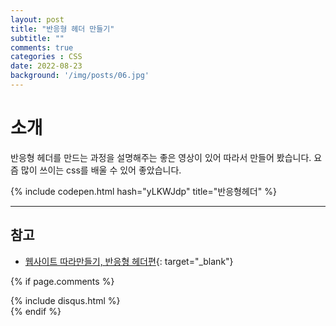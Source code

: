```yaml
---
layout: post
title: "반응형 헤더 만들기"
subtitle: ""
comments: true
categories : CSS
date: 2022-08-23
background: '/img/posts/06.jpg'
---
```


# 소개
반응형 헤더를 만드는 과정을 설명해주는 좋은 영상이 있어 따라서 만들어 봤습니다.
요즘 많이 쓰이는 css를 배울 수 있어 좋았습니다.

{% include codepen.html hash="yLKWJdp" title="반응형헤더" %}


---
## 참고
- [웹사이트 따라만들기, 반응형 헤더편](https://www.youtube.com/watch?v=X91jsJyZofw){: target="_blank"}


{% if page.comments %}
<div id="post-disqus" class="container">
{% include disqus.html %}
</div>
{% endif %}
